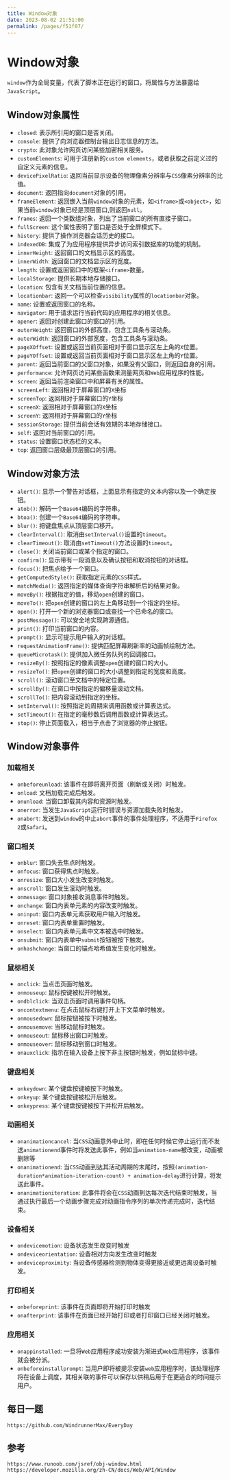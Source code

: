 ```yaml
---
title: Window对象
date: 2023-08-02 21:51:00
permalink: /pages/f51f07/
---
```

# Window对象
`window`作为全局变量，代表了脚本正在运行的窗口，将属性与方法暴露给`JavaScript`。

## Window对象属性
* `closed`: 表示所引用的窗口是否关闭。
* `console`: 提供了向浏览器控制台输出日志信息的方法。
* `crypto`: 此对象允许网页访问某些加密相关服务。
* `customElements`: 可用于注册新的`custom elements`，或者获取之前定义过的自定义元素的信息。
* `devicePixelRatio`: 返回当前显示设备的物理像素分辨率与`CSS`像素分辨率的比值。
* `document`: 返回指向`document`对象的引用。
* `frameElement`: 返回嵌入当前`window`对象的元素，如`<iframe>`或`<object>`，如果当前`window`对象已经是顶层窗口,则返回`null`。
* `frames`: 返回一个类数组对象，列出了当前窗口的所有直接子窗口。
* `fullScreen`: 这个属性表明了窗口是否处于全屏模式下。
* `history`: 提供了操作浏览器会话历史的接口。
* `indexedDB`: 集成了为应用程序提供异步访问索引数据库的功能的机制。
* `innerHeight`: 返回窗口的文档显示区的高度。
* `innerWidth`: 返回窗口的文档显示区的宽度。
* `length`: 设置或返回窗口中的框架`<iframe>`数量。
* `localStorage`: 提供长期本地存储接口。
* `location`: 包含有关文档当前位置的信息。
* `locationbar`: 返回一个可以检查`visibility`属性的`locationbar`对象。
* `name`: 设置或返回窗口的名称。
* `navigator`: 用于请求运行当前代码的应用程序的相关信息。
* `opener`: 返回对创建此窗口的窗口的引用。
* `outerHeight`: 返回窗口的外部高度，包含工具条与滚动条。
* `outerWidth`: 返回窗口的外部宽度，包含工具条与滚动条。
* `pageXOffset`: 设置或返回当前页面相对于窗口显示区左上角的`X`位置。
* `pageYOffset`: 设置或返回当前页面相对于窗口显示区左上角的`Y`位置。
* `parent`: 返回当前窗口的父窗口对象，如果没有父窗口，则返回自身的引用。
* `performance`: 允许网页访问某些函数来测量网页和`Web`应用程序的性能。
* `screen`: 返回当前渲染窗口中和屏幕有关的属性。
* `screenLeft`: 返回相对于屏幕窗口的`X`坐标
* `screenTop`: 返回相对于屏幕窗口的`Y`坐标
* `screenX`: 返回相对于屏幕窗口的`X`坐标
* `screenY`: 返回相对于屏幕窗口的`Y`坐标
* `sessionStorage`: 提供当前会话有效期的本地存储接口。
* `self`: 返回对当前窗口的引用。
* `status`: 设置窗口状态栏的文本。
* `top`: 返回窗口层级最顶层窗口的引用。

## Window对象方法
* `alert()`: 显示一个警告对话框，上面显示有指定的文本内容以及一个确定按钮。
* `atob()`: 解码一个`Base64`编码的字符串。
* `btoa()`: 创建一个`Base64`编码的字符串。
* `blur()`: 把键盘焦点从顶层窗口移开。
* `clearInterval()`: 取消由`setInterval()`设置的`timeout`。
* `clearTimeout()`: 取消由`setTimeout()`方法设置的`timeout`。
* `close()`: 关闭当前窗口或某个指定的窗口。
* `confirm()`: 显示带有一段消息以及确认按钮和取消按钮的对话框。
* `focus()`: 把焦点给予一个窗口。
* `getComputedStyle()`: 获取指定元素的`CSS`样式。
* `matchMedia()`: 返回指定的媒体查询字符串解析后的结果对象。
* `moveBy()`: 根据指定的值，移动`open`创建的窗口。
* `moveTo()`: 把`open`创建的窗口的左上角移动到一个指定的坐标。
* `open()`: 打开一个新的浏览器窗口或查找一个已命名的窗口。
* `postMessage()`: 可以安全地实现跨源通信。
* `print()`: 打印当前窗口的内容。
* `prompt()`: 显示可提示用户输入的对话框。
* `requestAnimationFrame()`: 提供匹配屏幕刷新率的动画帧绘制方法。
* `queueMicrotask()`: 提供加入微任务队列的回调接口。
* `resizeBy()`: 按照指定的像素调整`open`创建的窗口的大小。
* `resizeTo()`: 把`open`创建的窗口的大小调整到指定的宽度和高度。
* `scroll()`: 滚动窗口至文档中的特定位置。
* `scrollBy()`: 在窗口中按指定的偏移量滚动文档。
* `scrollTo()`: 把内容滚动到指定的坐标。
* `setInterval()`: 按照指定的周期来调用函数或计算表达式。
* `setTimeout()`: 在指定的毫秒数后调用函数或计算表达式。
* `stop()`: 停止页面载入，相当于点击了浏览器的停止按钮。

## Window对象事件
### 加载相关
* `onbeforeunload`: 该事件在即将离开页面（刷新或关闭）时触发。
* `onload`: 文档加载完成后触发。
* `onunload`: 当窗口卸载其内容和资源时触发。
* `onerror`: 当发生`JavaScript`运行时错误与资源加载失败时触发。
* `onabort`: 发送到`window`的中止`abort`事件的事件处理程序，不适用于`Firefox 2`或`Safari`。

### 窗口相关
* `onblur`: 窗口失去焦点时触发。
* `onfocus`: 窗口获得焦点时触发。
* `onresize`: 窗口大小发生改变时触发。
* `onscroll`: 窗口发生滚动时触发。
* `onmessage`: 窗口对象接收消息事件时触发。
* `onchange`: 窗口内表单元素的内容改变时触发。
* `oninput`: 窗口内表单元素获取用户输入时触发。
* `onreset`: 窗口内表单重置时触发。
* `onselect`: 窗口内表单元素中文本被选中时触发。
* `onsubmit`: 窗口内表单中`submit`按钮被按下触发。
* `onhashchange`: 当窗口的锚点哈希值发生变化时触发。

### 鼠标相关
* `onclick`: 当点击页面时触发。
* `onmouseup`: 鼠标按键被松开时触发。
* `ondblclick`: 当双击页面时调用事件句柄。
* `oncontextmenu`: 在点击鼠标右键打开上下文菜单时触发。
* `onmousedown`: 鼠标按钮被按下时触发。
* `onmousemove`: 当移动鼠标时触发。
* `onmouseout`: 鼠标移出窗口时触发。
* `onmouseover`: 鼠标移动到窗口时触发。
* `onauxclick`: 指示在输入设备上按下非主按钮时触发，例如鼠标中键。

### 键盘相关
* `onkeydown`: 某个键盘按键被按下时触发。
* `onkeyup`: 某个键盘按键被松开后触发。
* `onkeypress`: 某个键盘按键被按下并松开后触发。

### 动画相关
* `onanimationcancel`: 当`CSS`动画意外中止时，即在任何时候它停止运行而不发送`animationend`事件时将发送此事件，例如当`animation-name`被改变，动画被删除等
* `onanimationend`: 当`CSS`动画到达其活动周期的末尾时，按照`(animation-duration*animation-iteration-count) + animation-delay`进行计算，将发送此事件。
* `onanimationiteration`: 此事件将会在`CSS`动画到达每次迭代结束时触发，当通过执行最后一个动画步骤完成对动画指令序列的单次传递完成时，迭代结束。

### 设备相关
* `ondevicemotion`: 设备状态发生改变时触发
* `ondeviceorientation`: 设备相对方向发生改变时触发
* `ondeviceproximity`: 当设备传感器检测到物体变得更接近或更远离设备时触发。

### 打印相关
* `onbeforeprint`:  该事件在页面即将开始打印时触发
* `onafterprint`: 该事件在页面已经开始打印或者打印窗口已经关闭时触发。

### 应用相关
* `onappinstalled`: 一旦将`Web`应用程序成功安装为渐进式`Web`应用程序，该事件就会被分派。
* `onbeforeinstallprompt`: 当用户即将被提示安装`web`应用程序时，该处理程序将在设备上调度，其相关联的事件可以保存以供稍后用于在更适合的时间提示用户。 


## 每日一题

```
https://github.com/WindrunnerMax/EveryDay
```


## 参考

```
https://www.runoob.com/jsref/obj-window.html
https://developer.mozilla.org/zh-CN/docs/Web/API/Window
```
